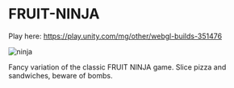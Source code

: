 # FRUIT-NINJA
Play here: https://play.unity.com/mg/other/webgl-builds-351476

![ninja](https://github.com/thelightone/FRUIT-NINJA/assets/117035932/cc430f89-7f0c-4c3d-bdb0-fe8edf1e3293)

Fancy variation of the classic FRUIT NINJA game. Slice pizza and sandwiches, beware of bombs.
